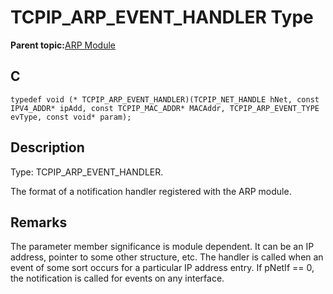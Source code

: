 # TCPIP\_ARP\_EVENT\_HANDLER Type

**Parent topic:**[ARP Module](GUID-3DCBF1EB-5623-4419-B244-DDD9B01704EE.md)

## C

```
typedef void (* TCPIP_ARP_EVENT_HANDLER)(TCPIP_NET_HANDLE hNet, const IPV4_ADDR* ipAdd, const TCPIP_MAC_ADDR* MACAddr, TCPIP_ARP_EVENT_TYPE evType, const void* param);
```

## Description

Type: TCPIP\_ARP\_EVENT\_HANDLER.

The format of a notification handler registered with the ARP module.

## Remarks

The parameter member significance is module dependent. It can be an IP address, pointer to some other structure, etc. The handler is called when an event of some sort occurs for a particular IP address entry. If pNetIf == 0, the notification is called for events on any interface.

